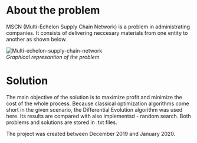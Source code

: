 # About the problem
MSCN (Multi-Echelon Supply Chain Network) is a problem in administrating companies. It consists of delivering neccesary materials from one entity to another as shown below.

![Multi-echelon-supply-chain-network](https://user-images.githubusercontent.com/42720598/111231355-68f9af00-85e9-11eb-9756-052e9b8a2ec1.png)  
*Graphical represantion of the problem*

# Solution
The main objective of the solution is to maximize profit and minimize the cost of the whole process. Because classical optimization algorithms come short in the given scenario, the Differential Evolution algorithm was used here. Its results are compared with also implementsd - random search. Both problems and solutions are stored in .txt files. 

The project was created between December 2019 and January 2020.
